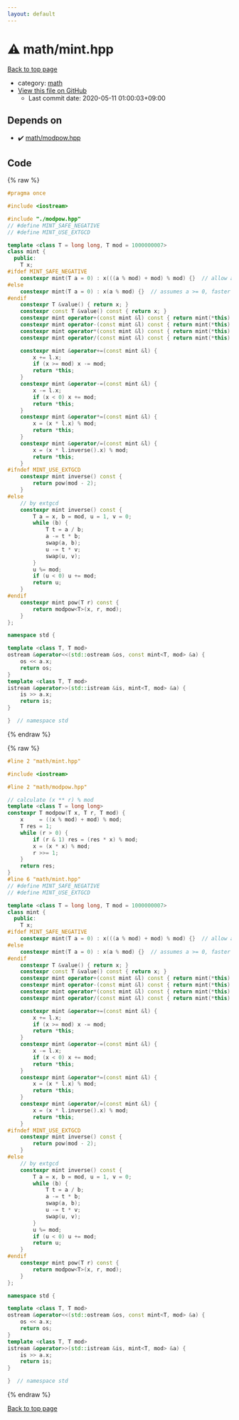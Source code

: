 ```yaml
---
layout: default
---
```


<!-- mathjax config similar to math.stackexchange -->
<script type="text/javascript" async
  src="https://cdnjs.cloudflare.com/ajax/libs/mathjax/2.7.5/MathJax.js?config=TeX-MML-AM_CHTML">
</script>
<script type="text/x-mathjax-config">
  MathJax.Hub.Config({
    TeX: { equationNumbers: { autoNumber: "AMS" }},
    tex2jax: {
      inlineMath: [ ['$','$'] ],
      processEscapes: true
    },
    "HTML-CSS": { matchFontHeight: false },
    displayAlign: "left",
    displayIndent: "2em"
  });
</script>

<script type="text/javascript" src="https://cdnjs.cloudflare.com/ajax/libs/jquery/3.4.1/jquery.min.js"></script>
<script src="https://cdn.jsdelivr.net/npm/jquery-balloon-js@1.1.2/jquery.balloon.min.js" integrity="sha256-ZEYs9VrgAeNuPvs15E39OsyOJaIkXEEt10fzxJ20+2I=" crossorigin="anonymous"></script>
<script type="text/javascript" src="../../assets/js/copy-button.js"></script>
<link rel="stylesheet" href="../../assets/css/copy-button.css" />


# :warning: math/mint.hpp

<a href="../../index.html">Back to top page</a>

* category: <a href="../../index.html#7e676e9e663beb40fd133f5ee24487c2">math</a>
* <a href="{{ site.github.repository_url }}/blob/master/math/mint.hpp">View this file on GitHub</a>
    - Last commit date: 2020-05-11 01:00:03+09:00




## Depends on

* :heavy_check_mark: <a href="modpow.hpp.html">math/modpow.hpp</a>


## Code

<a id="unbundled"></a>
{% raw %}
```cpp
#pragma once

#include <iostream>

#include "./modpow.hpp"
// #define MINT_SAFE_NEGATIVE
// #define MINT_USE_EXTGCD

template <class T = long long, T mod = 1000000007>
class mint {
  public:
    T x;
#ifdef MINT_SAFE_NEGATIVE
    constexpr mint(T a = 0) : x(((a % mod) + mod) % mod) {}  // allow a < 0
#else
    constexpr mint(T a = 0) : x(a % mod) {}  // assumes a >= 0, faster
#endif
    constexpr T &value() { return x; }
    constexpr const T &value() const { return x; }
    constexpr mint operator+(const mint &l) const { return mint(*this) += l; }
    constexpr mint operator-(const mint &l) const { return mint(*this) -= l; }
    constexpr mint operator*(const mint &l) const { return mint(*this) *= l; }
    constexpr mint operator/(const mint &l) const { return mint(*this) /= l; }

    constexpr mint &operator+=(const mint &l) {
        x += l.x;
        if (x >= mod) x -= mod;
        return *this;
    }
    constexpr mint &operator-=(const mint &l) {
        x -= l.x;
        if (x < 0) x += mod;
        return *this;
    }
    constexpr mint &operator*=(const mint &l) {
        x = (x * l.x) % mod;
        return *this;
    }
    constexpr mint &operator/=(const mint &l) {
        x = (x * l.inverse().x) % mod;
        return *this;
    }
#ifndef MINT_USE_EXTGCD
    constexpr mint inverse() const {
        return pow(mod - 2);
    }
#else
    // by extgcd
    constexpr mint inverse() const {
        T a = x, b = mod, u = 1, v = 0;
        while (b) {
            T t = a / b;
            a -= t * b;
            swap(a, b);
            u -= t * v;
            swap(u, v);
        }
        u %= mod;
        if (u < 0) u += mod;
        return u;
    }
#endif
    constexpr mint pow(T r) const {
        return modpow<T>(x, r, mod);
    }
};

namespace std {

template <class T, T mod>
ostream &operator<<(std::ostream &os, const mint<T, mod> &a) {
    os << a.x;
    return os;
}
template <class T, T mod>
istream &operator>>(std::istream &is, mint<T, mod> &a) {
    is >> a.x;
    return is;
}

}  // namespace std

```
{% endraw %}

<a id="bundled"></a>
{% raw %}
```cpp
#line 2 "math/mint.hpp"

#include <iostream>

#line 2 "math/modpow.hpp"

// calculate (x ** r) % mod
template <class T = long long>
constexpr T modpow(T x, T r, T mod) {
    x     = ((x % mod) + mod) % mod;
    T res = 1;
    while (r > 0) {
        if (r & 1) res = (res * x) % mod;
        x = (x * x) % mod;
        r >>= 1;
    }
    return res;
}
#line 6 "math/mint.hpp"
// #define MINT_SAFE_NEGATIVE
// #define MINT_USE_EXTGCD

template <class T = long long, T mod = 1000000007>
class mint {
  public:
    T x;
#ifdef MINT_SAFE_NEGATIVE
    constexpr mint(T a = 0) : x(((a % mod) + mod) % mod) {}  // allow a < 0
#else
    constexpr mint(T a = 0) : x(a % mod) {}  // assumes a >= 0, faster
#endif
    constexpr T &value() { return x; }
    constexpr const T &value() const { return x; }
    constexpr mint operator+(const mint &l) const { return mint(*this) += l; }
    constexpr mint operator-(const mint &l) const { return mint(*this) -= l; }
    constexpr mint operator*(const mint &l) const { return mint(*this) *= l; }
    constexpr mint operator/(const mint &l) const { return mint(*this) /= l; }

    constexpr mint &operator+=(const mint &l) {
        x += l.x;
        if (x >= mod) x -= mod;
        return *this;
    }
    constexpr mint &operator-=(const mint &l) {
        x -= l.x;
        if (x < 0) x += mod;
        return *this;
    }
    constexpr mint &operator*=(const mint &l) {
        x = (x * l.x) % mod;
        return *this;
    }
    constexpr mint &operator/=(const mint &l) {
        x = (x * l.inverse().x) % mod;
        return *this;
    }
#ifndef MINT_USE_EXTGCD
    constexpr mint inverse() const {
        return pow(mod - 2);
    }
#else
    // by extgcd
    constexpr mint inverse() const {
        T a = x, b = mod, u = 1, v = 0;
        while (b) {
            T t = a / b;
            a -= t * b;
            swap(a, b);
            u -= t * v;
            swap(u, v);
        }
        u %= mod;
        if (u < 0) u += mod;
        return u;
    }
#endif
    constexpr mint pow(T r) const {
        return modpow<T>(x, r, mod);
    }
};

namespace std {

template <class T, T mod>
ostream &operator<<(std::ostream &os, const mint<T, mod> &a) {
    os << a.x;
    return os;
}
template <class T, T mod>
istream &operator>>(std::istream &is, mint<T, mod> &a) {
    is >> a.x;
    return is;
}

}  // namespace std

```
{% endraw %}

<a href="../../index.html">Back to top page</a>

